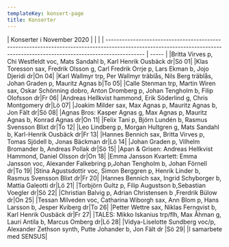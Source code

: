 ```yaml
---
templateKey: konsert-page
title: Konserter
---
```




| Konserter i November 2020                                                                                                                                                      |       |     |
| -------------------------------------------------------------------------------------------------------------------------------------------------------------------------- | ----- |
|Britta Virves p, Chi Westfeldt voc, Mats Sandahl b, Karl Henrik Ousbäck dr|Sö 01|
|Klas Toresson sax, Fredrik Olsson g, Carl Fredrik Orrje p, Lars Ekman b, Jojo Djeridi dr|On 04|
|Karl Wallmyr trp, Per Wallmyr träblås, Nils Berg träblås,  Johan Graden p, Mauritz Agnas b|To 05|
|Calle Stenman trp, Martin Wiren sax, Oskar Schönning dobro, Anton Dromberg p, Johan Tengholm b, Filip Olofsson dr|Fr 06|
|Andreas Hellkvist hammond, Erik Söderlind g, Chris Montgomery dr|Lö 07|
|Joakim Milder sax, Max Agnas p, Mauritz Agnas b, Jon Fält dr|Sö 08|
|Agnas Bros: Kasper Agnas g, Max Agnas p, Mauritz Agnas b, Konrad Agnas dr|On 11|
|Felix Tani p, Björn Lundén b, Rasmus Svensson Blixt dr|To 12|
|Leo Lindberg p, Morgan Hultgren g, Mats Sandahl b, Karl-Henrik Ousbäck dr|Fr 13|
|Hannes Bennich sax, Britta Virves p, Tomas Sjödell b, Jonas Bäckman dr|Lö 14|
|Johan Graden p, Vilhelm Bromander b, Andreas Pollak dr|Sö 15|
|Apan & Grisen: Andreas Hellkvist Hammond, Daniel Olsson dr|On 18|
|Emma Jansson Kvartett: Emma Jansson voc, Alexander Falkebring p,Johan Tengholm b, Johan Förnell dr|To 19|
|Stina Agustsdottir voc, Simon Berggren p, Henrik Linder b, Rasmus Svensson Blixt dr|Fr 20|
|Hannes Bennich sax, Ingrid Schyborger b, Mattia Galeotti dr|Lö 21|
|Torbjörn Gultz p, Filip Augustson b,Sebastian Voegler dr|Sö 22|
|Christian Balvig p, Adrian Christensen b ,Frerdrik Bülow dr|On 25|
|Tessan Milveden voc, Catharina Wiborgh sax, Ann Blom p, Hans Larsson b, Jesper Kviberg dr|To 26|
|Petter Wettre sax, Niklas Fernqvist b, Karl Henrik Ousbäck dr|Fr 27|
|TALES: Mikko Iskanius trp/flh, Max Åhman g, Lauri Antila b, Marcus Omberg dr|Lö 28|
|Vidya-Liselotte Sundberg voc/p, Alexander Zethson synth, Putte Johander b, Jon Fält dr |Sö 29|
|I samarbete med SENSUS|
